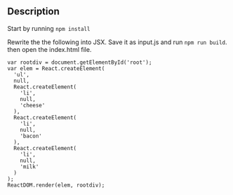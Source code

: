 ## Description
Start by running `npm install`

Rewrite the the following into JSX. Save it as input.js and run `npm run build`. then open the index.html file.

```
var rootdiv = document.getElementById('root');
var elem = React.createElement(
  'ul',
  null,
  React.createElement(
    'li',
    null,
    'cheese'
  ),
  React.createElement(
    'li',
    null,
    'bacon'
  ),
  React.createElement(
    'li',
    null,
    'milk'
  )
);
ReactDOM.render(elem, rootdiv);

```
